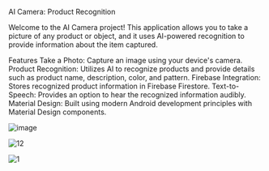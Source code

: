 AI Camera: Product Recognition

Welcome to the AI Camera project! This application allows you to take a picture of any product or object, and it uses AI-powered recognition to provide information about the item captured.

Features
Take a Photo: Capture an image using your device's camera.
Product Recognition: Utilizes AI to recognize products and provide details such as product name, description, color, and pattern.
Firebase Integration: Stores recognized product information in Firebase Firestore.
Text-to-Speech: Provides an option to hear the recognized information audibly.
Material Design: Built using modern Android development principles with Material Design components.

![image](https://github.com/SK3180/AiCam/assets/82767208/9e519b23-ec97-4e55-8009-378164848497)

![12](https://github.com/SK3180/AiCam/assets/82767208/3bb8f95b-1378-4576-946d-9e671cea4a93)

![1](https://github.com/SK3180/AiCam/assets/82767208/673f9bf5-c9f2-4a16-b5d2-2e4646a4e007)
